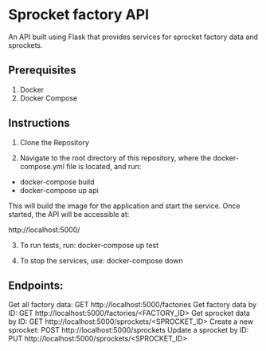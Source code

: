 # Sprocket factory API

An API built using Flask that provides services for sprocket factory data and sprockets.

## Prerequisites

1. Docker
2. Docker Compose

## Instructions

1. Clone the Repository

2. Navigate to the root directory of this repository, where the docker-compose.yml file is located, and run:

- docker-compose build
- docker-compose up api

This will build the image for the application and start the service. Once started, the API will be accessible at:

http://localhost:5000/


3. To run tests, run: docker-compose up test

4. To stop the services, use: docker-compose down

## Endpoints:

Get all factory data: GET http://localhost:5000/factories
Get factory data by ID: GET http://localhost:5000/factories/<FACTORY_ID>
Get sprocket data by ID: GET http://localhost:5000/sprockets/<SPROCKET_ID>
Create a new sprocket: POST http://localhost:5000/sprockets
Update a sprocket by ID: PUT http://localhost:5000/sprockets/<SPROCKET_ID>
